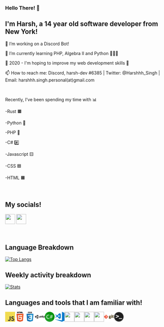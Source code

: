 ### Hello There! 👋

## I'm Harsh, a 14 year old software developer from New York!

🔭 I’m working on a Discord Bot! 

🧠 I’m currently learning PHP, Algebra II and Python 🐍🐘➗

🥅 2020 - I'm hoping to improve my web development skills 💪

📫 How to reach me: Discord, harsh-dev #6385 | Twitter: @Harshhh_Singh | Email: harshhh.singh.personal(at)gmail.com

<br />

Recently, I've been spending my time with 📊

-Rust 🟧

-Python 🐍

-PHP 🐘

-C# #️⃣ 

-Javascript 🟨

-CSS 🟦

-HTML 🟧

<br />

## My socials!

[<img height="32" width="32" src="https://cdn.jsdelivr.net/npm/simple-icons@v3/icons/twitter.svg" />][twitter]
[<img height="32" width="32" src="https://cdn.jsdelivr.net/npm/simple-icons@v3/icons/youtube.svg" />][youtube]

[twitter]: https://twitter.com/Harshhh_singh
[youtube]: https://www.youtube.com/channel/UCeUQIgpJUxIA50adLVfw1bA?view_as=subscriber

<br />

## Language Breakdown

[![Top Langs](https://github-readme-stats.vercel.app/api/top-langs/?username=harshhh-dev)](https://github.com/anuraghazra/github-readme-stats)

## Weekly activity breakdown
[![Stats](https://github-readme-stats.vercel.app/api/wakatime?username=harshhh-dev)](https://github.com/anuraghazra/github-readme-stats)

## Languages and tools that I am familiar with!

[<img align="left" height="32" width="32" src="https://raw.githubusercontent.com/github/explore/80688e429a7d4ef2fca1e82350fe8e3517d3494d/topics/javascript/javascript.png"/> ][youtube]
[<img align="left" height="32" width="32" src="https://raw.githubusercontent.com/github/explore/80688e429a7d4ef2fca1e82350fe8e3517d3494d/topics/html/html.png"/>][youtube]
[<img align="left" height="32" width="32" src="https://raw.githubusercontent.com/github/explore/80688e429a7d4ef2fca1e82350fe8e3517d3494d/topics/css/css.png"/>][youtube]
[<img align="left" height="32" width="32" src="https://raw.githubusercontent.com/github/explore/80688e429a7d4ef2fca1e82350fe8e3517d3494d/topics/unity/unity.png"/>][youtube]
[<img align="left" height="32" width="32" src="https://raw.githubusercontent.com/github/explore/80688e429a7d4ef2fca1e82350fe8e3517d3494d/topics/csharp/csharp.png"/>][youtube]
[<img align="left" height="32" width="32" src="https://raw.githubusercontent.com/github/explore/80688e429a7d4ef2fca1e82350fe8e3517d3494d/topics/visual-studio-code/visual-studio-code.png" />][youtube]
[<img align="left" height="32" width="32" src="https://cdn.jsdelivr.net/npm/simple-icons@v3/icons/krita.svg" />][youtube]
[<img align="left" height="32" width="32" src="https://cdn.jsdelivr.net/npm/simple-icons@v3/icons/blender.svg" />][youtube]
[<img align="left" height="32" width="32" src="https://cdn.jsdelivr.net/npm/simple-icons@v3/icons/audacity.svg" />][youtube]
[<img align="left" height="32" width="32" src="https://cdn.jsdelivr.net/npm/simple-icons@v3/icons/github.svg"/>][youtube]
[<img align="left" height="32" width="32" src="https://raw.githubusercontent.com/github/explore/80688e429a7d4ef2fca1e82350fe8e3517d3494d/topics/git/git.png"/>][youtube]
[<img align="left" height="32" width="32" src="https://raw.githubusercontent.com/github/explore/80688e429a7d4ef2fca1e82350fe8e3517d3494d/topics/terminal/terminal.png"/>][youtube]

<pre>
